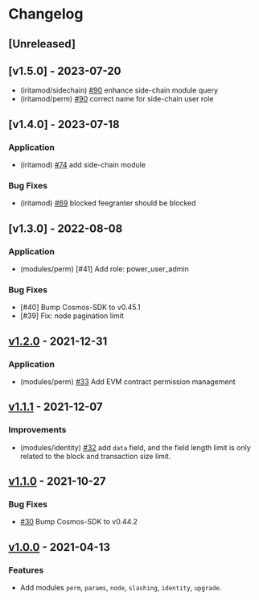 <!--
Guiding Principles:

Changelogs are for humans, not machines.
There should be an entry for every single version.
The same types of changes should be grouped.
Versions and sections should be linkable.
The latest version comes first.
The release date of each version is displayed.
Mention whether you follow Semantic Versioning.

Usage:

Change log entries are to be added to the Unreleased section under the
appropriate stanza (see below). Each entry should ideally include a tag and
the Github issue reference in the following format:

* (<tag>) \#<issue-number> message

The issue numbers will later be link-ified during the release process so you do
not have to worry about including a link manually, but you can if you wish.

Types of changes (Stanzas):

"Features" for new features.
"Improvements" for changes in existing functionality.
"Deprecated" for soon-to-be removed features.
"Bug Fixes" for any bug fixes.
"Client Breaking" for breaking CLI commands and REST routes used by end-users.
"API Breaking" for breaking exported APIs used by developers building on SDK.
"State Machine Breaking" for any changes that result in a different AppState given same genesisState and txList.

Ref: https://keepachangelog.com/en/1.0.0/
-->

# Changelog

## [Unreleased]

## [v1.5.0] - 2023-07-20

* (iritamod/sidechain) [\#90](https://github.com/bianjieai/iritamod/pull/90) enhance side-chain module query
* (iritamod/perm) [\#90](https://github.com/bianjieai/iritamod/pull/90) correct name for side-chain user role

## [v1.4.0] - 2023-07-18

### Application

* (iritamod) [\#74](https://github.com/bianjieai/iritamod/pull/73) add side-chain module


### Bug Fixes

* (iritamod) [\#69](https://github.com/bianjieai/iritamod/pull/69) blocked feegranter should be blocked


## [v1.3.0] - 2022-08-08

### Application

- (modules/perm) [#41]  Add role: power_user_admin

### Bug Fixes

- [#40] Bump Cosmos-SDK to v0.45.1
- [#39] Fix: node pagination limit


## [v1.2.0] - 2021-12-31

### Application

- (modules/perm) [#33]  Add EVM contract permission management

## [v1.1.1] - 2021-12-07
### Improvements
- (modules/identity) [#32] add `data` field, and the field length limit is only related to the block and transaction size limit.

## [v1.1.0] - 2021-10-27
### Bug Fixes
- [#30] Bump Cosmos-SDK to v0.44.2

## [v1.0.0] - 2021-04-13

### Features

- Add modules `perm`, `params`, `node`, `slashing`, `identity`, `upgrade`.

<!-- Release links -->
[v1.2.0]: https://github.com/bianjieai/iritamod/releases/tag/v1.2.0
[v1.1.1]: https://github.com/bianjieai/iritamod/releases/tag/v1.1.1
[v1.1.0]: https://github.com/bianjieai/iritamod/releases/tag/v1.1.0
[v1.0.0]: https://github.com/bianjieai/iritamod/releases/tag/v1.0.0

<!-- Pull request links -->
[#33]: https://github.com/bianjieai/iritamod/pull/33
[#32]: https://github.com/bianjieai/iritamod/pull/32
[#30]: https://github.com/bianjieai/iritamod/pull/30

